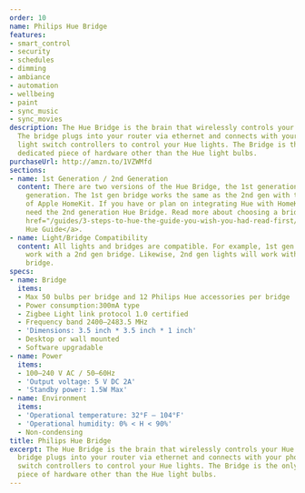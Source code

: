 ```yaml
---
order: 10
name: Philips Hue Bridge
features:
- smart_control
- security
- schedules
- dimming
- ambiance
- automation
- wellbeing
- paint
- sync_music
- sync_movies
description: The Hue Bridge is the brain that wirelessly controls your Hue lights.
  The bridge plugs into your router via ethernet and connects with your phone and
  light switch controllers to control your Hue lights. The Bridge is the only required
  dedicated piece of hardware other than the Hue light bulbs.
purchaseUrl: http://amzn.to/1VZWMfd
sections:
- name: 1st Generation / 2nd Generation
  content: There are two versions of the Hue Bridge, the 1st generation and the 2nd
    generation. The 1st gen bridge works the same as the 2nd gen with the exception
    of Apple HomeKit. If you have or plan on integrating Hue with HomeKit, you will
    need the 2nd generation Hue Bridge. Read more about choosing a bridge in the <a
    href="/guides/3-steps-to-hue-the-guide-you-wish-you-had-read-first/">3 Steps to
    Hue Guide</a>.
- name: Light/Bridge Compatibility
  content: All lights and bridges are compatible. For example, 1st gen lights will
    work with a 2nd gen bridge. Likewise, 2nd gen lights will work with a 1st gen
    bridge.
specs:
- name: Bridge
  items:
  - Max 50 bulbs per bridge and 12 Philips Hue accessories per bridge
  - Power consumption:300mA type
  - Zigbee Light link protocol 1.0 certified
  - Frequency band 2400–2483.5 MHz
  - 'Dimensions: 3.5 inch * 3.5 inch * 1 inch'
  - Desktop or wall mounted
  - Software upgradable
- name: Power
  items:
  - 100–240 V AC / 50–60Hz
  - 'Output voltage: 5 V DC 2A'
  - 'Standby power: 1.5W Max'
- name: Environment
  items:
  - 'Operational temperature: 32°F – 104°F'
  - 'Operational humidity: 0% < H < 90%'
  - Non-condensing
title: Philips Hue Bridge
excerpt: The Hue Bridge is the brain that wirelessly controls your Hue lights. The
  bridge plugs into your router via ethernet and connects with your phone and light
  switch controllers to control your Hue lights. The Bridge is the only required dedicated
  piece of hardware other than the Hue light bulbs.
---
```

